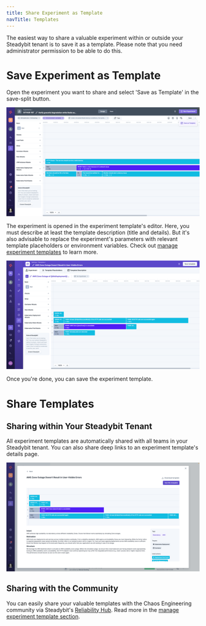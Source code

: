 ```yaml
---
title: Share Experiment as Template
navTitle: Templates
---
```


The easiest way to share a valuable experiment within or outside your Steadybit tenant is to save it as a template.
Please note that you need administrator permission to be able to do this.

# Save Experiment as Template
Open the experiment you want to share and select 'Save as Template' in the save-split button.

![Experiment Editor - Save as Template](experiment-save-as-template.png)

The experiment is opened in the experiment template's editor.
Here, you must describe at least the template description (title and details).
But it's also advisable to replace the experiment's parameters with relevant template placeholders or environment variables.
Check out [manage experiment templates](../../../install-and-configure/manage-experiment-templates/README.md) to learn more.

![Experiment Template Editor](experiment-template-editor.png)

Once you're done, you can save the experiment template.

# Share Templates
## Sharing within Your Steadybit Tenant
All experiment templates are automatically shared with all teams in your Steadybit tenant.
You can also share deep links to an experiment template's details page.

![Template details](template-details.png)

## Sharing with the Community
You can easily share your valuable templates with the Chaos Engineering community via Steadybit's [Reliability Hub](https://hub.steadybit.com/). Read more in the [manage experiment template section](../../../install-and-configure/manage-experiment-templates/README.md#share-templates).